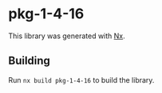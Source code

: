 # pkg-1-4-16

This library was generated with [Nx](https://nx.dev).

## Building

Run `nx build pkg-1-4-16` to build the library.
